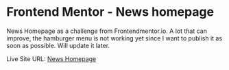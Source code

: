# Frontend Mentor - News homepage

News Homepage as a challenge from Frontendmentor.io. A lot that can improve, the hamburger menu is not working yet since I want to publish it as soon as possible. Will update it later.

Live Site URL: [News Homepage](https://your-live-site-url.com)
